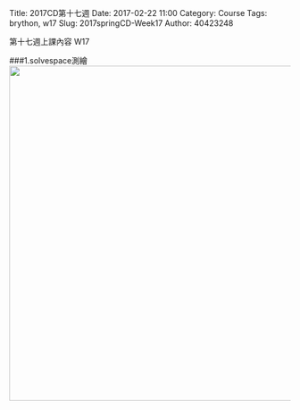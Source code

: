 Title: 2017CD第十七週
Date: 2017-02-22 11:00
Category: Course
Tags: brython, w17
Slug: 2017springCD-Week17
Author: 40423248


第十七週上課內容 W17

###1.solvespace測繪
<img src="./../data/Week16/sp test1.png" width="600" />


